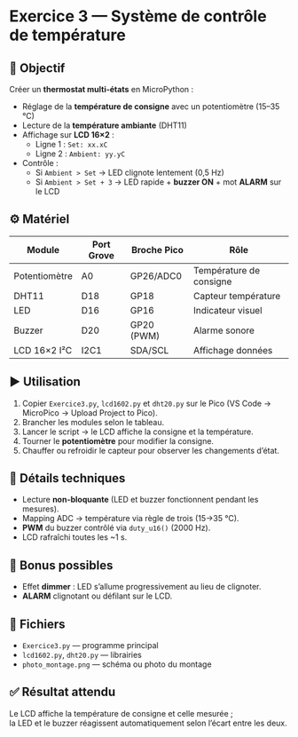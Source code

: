 # Exercice 3 — Système de contrôle de température

## 🎯 Objectif
Créer un **thermostat multi-états** en MicroPython :
- Réglage de la **température de consigne** avec un potentiomètre (15–35 °C)
- Lecture de la **température ambiante** (DHT11)
- Affichage sur **LCD 16×2** :
  - Ligne 1 : `Set: xx.xC`
  - Ligne 2 : `Ambient: yy.yC`
- Contrôle :
  - Si `Ambient > Set` → LED clignote lentement (0,5 Hz)
  - Si `Ambient > Set + 3` → LED rapide + **buzzer ON** + mot **ALARM** sur le LCD

## ⚙️ Matériel
| Module | Port Grove | Broche Pico | Rôle |
|---|---|---|---|
| Potentiomètre | A0 | GP26/ADC0 | Température de consigne |
| DHT11 | D18 | GP18 | Capteur température |
| LED | D16 | GP16 | Indicateur visuel |
| Buzzer | D20 | GP20 (PWM) | Alarme sonore |
| LCD 16×2 I²C | I2C1 | SDA/SCL | Affichage données |

## ▶️ Utilisation
1. Copier `Exercice3.py`, `lcd1602.py` et `dht20.py` sur le Pico (VS Code → MicroPico → Upload Project to Pico).  
2. Brancher les modules selon le tableau.  
3. Lancer le script → le LCD affiche la consigne et la température.  
4. Tourner le **potentiomètre** pour modifier la consigne.  
5. Chauffer ou refroidir le capteur pour observer les changements d’état.

## 🧠 Détails techniques
- Lecture **non-bloquante** (LED et buzzer fonctionnent pendant les mesures).  
- Mapping ADC → température via règle de trois (15→35 °C).  
- **PWM** du buzzer contrôlé via `duty_u16()` (2000 Hz).  
- LCD rafraîchi toutes les ~1 s.  

## 🧪 Bonus possibles
- Effet **dimmer** : LED s’allume progressivement au lieu de clignoter.  
- **ALARM** clignotant ou défilant sur le LCD.  

## 📁 Fichiers
- `Exercice3.py` — programme principal  
- `lcd1602.py`, `dht20.py` — librairies  
- `photo_montage.png` — schéma ou photo du montage  

## ✅ Résultat attendu
Le LCD affiche la température de consigne et celle mesurée ;  
la LED et le buzzer réagissent automatiquement selon l’écart entre les deux.

